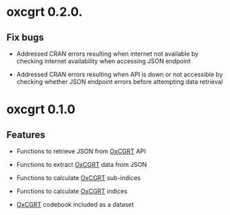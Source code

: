 # oxcgrt 0.2.0.

## Fix bugs

* Addressed CRAN errors resulting when internet not available by checking
internet availability when accessing JSON endpoint

* Addressed CRAN errors resulting when API is down or not accessible by
checking whether JSON endpoint errors before attempting data retrieval


# oxcgrt 0.1.0

## Features

* Functions to retrieve JSON from [OxCGRT](https://www.bsg.ox.ac.uk/research/research-projects/coronavirus-government-response-tracker)
API

* Functions to extract [OxCGRT](https://www.bsg.ox.ac.uk/research/research-projects/coronavirus-government-response-tracker) data 
from JSON

* Functions to calculate [OxCGRT](https://www.bsg.ox.ac.uk/research/research-projects/coronavirus-government-response-tracker)
sub-indices

* Functions to calculate [OxCGRT](https://www.bsg.ox.ac.uk/research/research-projects/coronavirus-government-response-tracker) indices

* [OxCGRT](https://www.bsg.ox.ac.uk/research/research-projects/coronavirus-government-response-tracker) codebook included as a dataset
